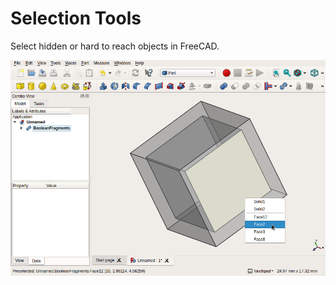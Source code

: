 # Selection Tools
Select hidden or hard to reach objects in FreeCAD.

<p align="center">
<img src="/screen.png" />
</p>
